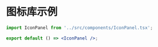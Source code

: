 # 图标库示例

```jsx
import IconPanel from '../src/components/IconPanel.tsx';

export default () => <IconPanel />;
```
